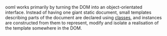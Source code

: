 ooml works primarily by turning the DOM into an object-orientated interface. Instead of having one giant static document, small templates describing parts of the document are declared using [classes](#Classes), and instances are constructed from them to represent, modify and isolate a realisation of the template somewhere in the DOM.
